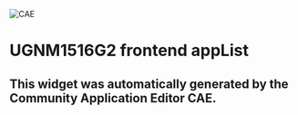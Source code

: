 ![CAE](https://github.com/CAE-Community-Application-Editor/frontendComponent-UGNM1516G2-frontend-appList/blob/gh-pages/img/logo.png)  

UGNM1516G2 frontend appList
===================


This widget was automatically generated by the Community Application Editor CAE.  
---------------
